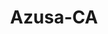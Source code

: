 ---
title: Azusa-CA
slug: azusa-ca
f_state:
- cms/state/california.md
f_locations:
- cms/payday-loan/advance-america-1272.md
- cms/payday-loan/advance-america-1329.md
- cms/payday-loan/buy-back-pawn-pay-day-advance-5593.md
- cms/payday-loan/buy-back-pawnshop-payday-advance-5594.md
- cms/payday-loan/buy-back-store-5595.md
- cms/payday-loan/capital-currency-6003.md
- cms/payday-loan/check-cashing-plus-10925.md
- cms/payday-loan/check-cashing-plus-mail-boxes-etc-10935.md
- cms/payday-loan/check-cashing-plus-mail-boxes-etc-10936.md
- cms/payday-loan/checkcashing-14219.md
- cms/payday-loan/continental-currency-15371.md
- cms/payday-loan/currency-services-of-california-limited-15591.md
- cms/payday-loan/currency-services-of-california-limited-15596.md
- cms/payday-loan/giromazzz-incorporated-18958.md
- cms/payday-loan/h-j-enterprises-19266.md
- cms/payday-loan/mejeco-express-20750.md
- cms/payday-loan/mejeco-express-20751.md
- cms/payday-loan/platinum-check-cashing-24397.md
- cms/payday-loan/popular-cash-express-24498.md
- cms/payday-loan/texaco-firestone-service-center-27232.md
updated-on: '2024-05-30T13:41:28.615Z'
created-on: '2024-05-30T13:41:28.615Z'
published-on: '2024-05-30T13:54:32.469Z'
f_city: Azusa
layout: '[city].html'
tags: city
---